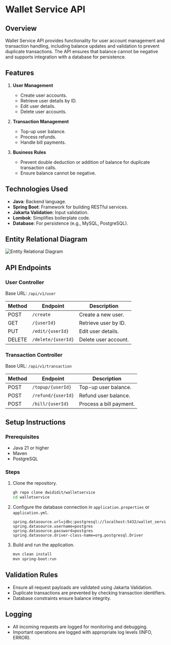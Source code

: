 # Wallet Service API

## Overview
Wallet Service API provides functionality for user account management and transaction handling, including balance updates and validation to prevent duplicate transactions. The API ensures that balance cannot be negative and supports integration with a database for persistence.

## Features
1. **User Management**
    - Create user accounts.
    - Retrieve user details by ID.
    - Edit user details.
    - Delete user accounts.

2. **Transaction Management**
    - Top-up user balance.
    - Process refunds.
    - Handle bill payments.

3. **Business Rules**
    - Prevent double deduction or addition of balance for duplicate transaction calls.
    - Ensure balance cannot be negative.

## Technologies Used
- **Java**: Backend language.
- **Spring Boot**: Framework for building RESTful services.
- **Jakarta Validation**: Input validation.
- **Lombok**: Simplifies boilerplate code.
- **Database**: For persistence (e.g., MySQL, PostgreSQL).

## Entity Relational Diagram
![Entity Relational Diagram](https://dwidi.com/wp-content/uploads/2024/12/wallet-service-ERD.png)

## API Endpoints

### User Controller
Base URL: `/api/v1/user`

| Method | Endpoint          | Description              |
|--------|-------------------|--------------------------|
| POST   | `/create`         | Create a new user.       |
| GET    | `/{userId}`       | Retrieve user by ID.     |
| PUT    | `/edit/{userId}`  | Edit user details.       |
| DELETE | `/delete/{userId}`| Delete user account.     |

### Transaction Controller
Base URL: `/api/v1/transaction`

| Method | Endpoint               | Description                   |
|--------|------------------------|-------------------------------|
| POST   | `/topup/{userId}`      | Top-up user balance.          |
| POST   | `/refund/{userId}`     | Refund user balance.          |
| POST   | `/bill/{userId}`       | Process a bill payment.       |

## Setup Instructions

### Prerequisites
- Java 21 or higher
- Maven
- PostgreSQL

### Steps
1. Clone the repository.
   ```sh
   gh repo clone dwididit/walletservice
   cd walletservice
   ```

2. Configure the database connection in `application.properties` or `application.yml`.
   ```properties
   spring.datasource.url=jdbc:postgresql://localhost:5432/wallet_service
   spring.datasource.username=postgres
   spring.datasource.password=postgres
   spring.datasource.driver-class-name=org.postgresql.Driver
   ```

3. Build and run the application.
   ```sh
   mvn clean install
   mvn spring-boot:run
   ```

## Validation Rules
- Ensure all request payloads are validated using Jakarta Validation.
- Duplicate transactions are prevented by checking transaction identifiers.
- Database constraints ensure balance integrity.

## Logging
- All incoming requests are logged for monitoring and debugging.
- Important operations are logged with appropriate log levels (INFO, ERROR).

